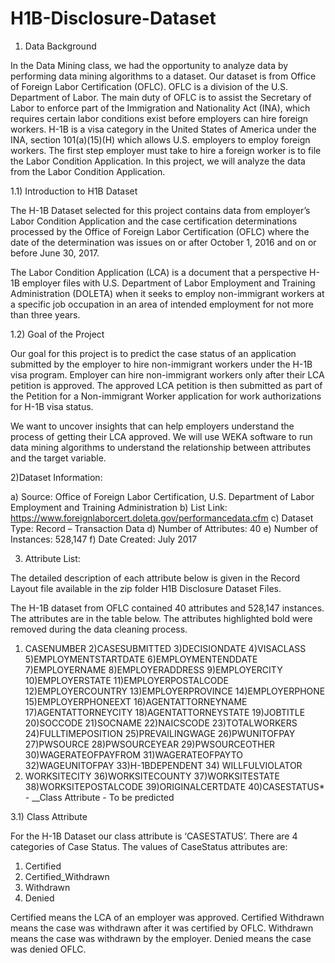 # H1B-Disclosure-Dataset

1) Data Background

In the Data Mining class, we had the opportunity to analyze data by performing data mining algorithms to a dataset. Our dataset is from Office of Foreign Labor Certification (OFLC). OFLC is a division of the U.S. Department of Labor. The main duty of OFLC is to assist the Secretary of Labor to enforce part of the Immigration and Nationality Act (INA), which requires certain labor conditions exist before employers can hire foreign workers. 
H-1B is a visa category in the United States of America under the INA, section 101(a)(15)(H) which allows U.S. employers to employ foreign workers. The first step employer must take to hire a foreign worker is to file the Labor Condition Application. In this project, we will analyze the data from the Labor Condition Application.

1.1) Introduction to H1B Dataset

The H-1B Dataset selected for this project contains data from employer’s Labor Condition Application and the case certification determinations processed by the Office of Foreign Labor Certification (OFLC) where the date of the determination was issues on or after October 1, 2016 and on or before June 30, 2017.

The Labor Condition Application (LCA) is a document that a perspective H-1B employer files with U.S. Department of Labor Employment and Training Administration (DOLETA) when it seeks to employ non-immigrant workers at a specific job occupation in an area of intended employment for not more than three years.

1.2) Goal of the Project

Our goal for this project is to predict the case status of an application submitted by the employer to hire non-immigrant workers under the H-1B visa program. Employer can hire non-immigrant workers only after their LCA petition is approved. The approved LCA petition is then submitted as part of the Petition for a Non-immigrant Worker application for work authorizations for H-1B visa status.

We want to uncover insights that can help employers understand the process of getting their LCA approved. We will use WEKA software to run data mining algorithms to understand the relationship between attributes and the target variable.

2)Dataset Information:

a) Source: Office of Foreign Labor Certification, U.S. Department of Labor Employment and Training Administration 
b) List Link: https://www.foreignlaborcert.doleta.gov/performancedata.cfm 
c) Dataset Type: Record – Transaction Data 
d) Number of Attributes: 40 
e) Number of Instances: 528,147 
f) Date Created: July 2017

3) Attribute List:

The detailed description of each attribute below is given in the Record Layout file available in the zip folder H1B Disclosure Dataset Files.

The H-1B dataset from OFLC contained 40 attributes and 528,147 instances. The attributes are in the table below. The attributes highlighted bold were removed during the data cleaning process.

1) CASENUMBER 
2)CASESUBMITTED 
3)DECISIONDATE 4)VISACLASS 
5)EMPLOYMENTSTARTDATE 
6)EMPLOYMENTENDDATE 
7)EMPLOYERNAME 8)EMPLOYERADDRESS 
9)EMPLOYERCITY 
10)EMPLOYERSTATE 
11)EMPLOYERPOSTALCODE 
12)EMPLOYERCOUNTRY 13)EMPLOYERPROVINCE 
14)EMPLOYERPHONE 
15)EMPLOYERPHONEEXT 
16)AGENTATTORNEYNAME 
17)AGENTATTORNEYCITY 
18)AGENTATTORNEYSTATE 
19)JOBTITLE 
20)SOCCODE 
21)SOCNAME 
22)NAICSCODE 23)TOTALWORKERS 
24)FULLTIMEPOSITION 
25)PREVAILINGWAGE 26)PWUNITOFPAY 
27)PWSOURCE 28)PWSOURCEYEAR 29)PWSOURCEOTHER 30)WAGERATEOFPAYFROM 31)WAGERATEOFPAYTO 32)WAGEUNITOFPAY 
33)H-1BDEPENDENT 34) WILLFULVIOLATOR 
35) WORKSITECITY 
36)WORKSITECOUNTY 
37)WORKSITESTATE 38)WORKSITEPOSTALCODE 39)ORIGINALCERTDATE 40)CASESTATUS* - __Class Attribute - To be predicted

3.1) Class Attribute

For the H-1B Dataset our class attribute is ‘CASESTATUS’. There are 4 categories of Case Status. The values of CaseStatus attributes are:

1) Certified 
2) Certified_Withdrawn 
3) Withdrawn 
4) Denied

Certified means the LCA of an employer was approved. Certified Withdrawn means the case was withdrawn after it was certified by OFLC. Withdrawn means the case was withdrawn by the employer. Denied means the case was denied OFLC.
